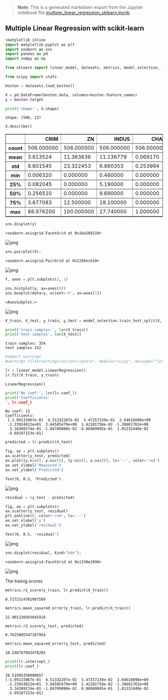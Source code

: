 >**Note**: This is a generated markdown export from the Jupyter notebook file [multiple_linear_regression_sklearn.ipynb](multiple_linear_regression_sklearn.ipynb).

## Multiple Linear Regression with scikit-learn


```python
%matplotlib inline
import matplotlib.pyplot as plt
import seaborn as sns
import pandas as pd
import numpy as np

from sklearn import linear_model, datasets, metrics, model_selection, feature_selection, preprocessing

from scipy import stats

```


```python
boston = datasets.load_boston()

X = pd.DataFrame(boston.data, columns=boston.feature_names)
y = boston.target

```


```python
print('shape:', X.shape)
```

    shape: (506, 13)



```python
X.describe()
```




<div>
<style scoped>
    .dataframe tbody tr th:only-of-type {
        vertical-align: middle;
    }

    .dataframe tbody tr th {
        vertical-align: top;
    }

    .dataframe thead th {
        text-align: right;
    }
</style>
<table border="1" class="dataframe">
  <thead>
    <tr style="text-align: right;">
      <th></th>
      <th>CRIM</th>
      <th>ZN</th>
      <th>INDUS</th>
      <th>CHAS</th>
      <th>NOX</th>
      <th>RM</th>
      <th>AGE</th>
      <th>DIS</th>
      <th>RAD</th>
      <th>TAX</th>
      <th>PTRATIO</th>
      <th>B</th>
      <th>LSTAT</th>
    </tr>
  </thead>
  <tbody>
    <tr>
      <th>count</th>
      <td>506.000000</td>
      <td>506.000000</td>
      <td>506.000000</td>
      <td>506.000000</td>
      <td>506.000000</td>
      <td>506.000000</td>
      <td>506.000000</td>
      <td>506.000000</td>
      <td>506.000000</td>
      <td>506.000000</td>
      <td>506.000000</td>
      <td>506.000000</td>
      <td>506.000000</td>
    </tr>
    <tr>
      <th>mean</th>
      <td>3.613524</td>
      <td>11.363636</td>
      <td>11.136779</td>
      <td>0.069170</td>
      <td>0.554695</td>
      <td>6.284634</td>
      <td>68.574901</td>
      <td>3.795043</td>
      <td>9.549407</td>
      <td>408.237154</td>
      <td>18.455534</td>
      <td>356.674032</td>
      <td>12.653063</td>
    </tr>
    <tr>
      <th>std</th>
      <td>8.601545</td>
      <td>23.322453</td>
      <td>6.860353</td>
      <td>0.253994</td>
      <td>0.115878</td>
      <td>0.702617</td>
      <td>28.148861</td>
      <td>2.105710</td>
      <td>8.707259</td>
      <td>168.537116</td>
      <td>2.164946</td>
      <td>91.294864</td>
      <td>7.141062</td>
    </tr>
    <tr>
      <th>min</th>
      <td>0.006320</td>
      <td>0.000000</td>
      <td>0.460000</td>
      <td>0.000000</td>
      <td>0.385000</td>
      <td>3.561000</td>
      <td>2.900000</td>
      <td>1.129600</td>
      <td>1.000000</td>
      <td>187.000000</td>
      <td>12.600000</td>
      <td>0.320000</td>
      <td>1.730000</td>
    </tr>
    <tr>
      <th>25%</th>
      <td>0.082045</td>
      <td>0.000000</td>
      <td>5.190000</td>
      <td>0.000000</td>
      <td>0.449000</td>
      <td>5.885500</td>
      <td>45.025000</td>
      <td>2.100175</td>
      <td>4.000000</td>
      <td>279.000000</td>
      <td>17.400000</td>
      <td>375.377500</td>
      <td>6.950000</td>
    </tr>
    <tr>
      <th>50%</th>
      <td>0.256510</td>
      <td>0.000000</td>
      <td>9.690000</td>
      <td>0.000000</td>
      <td>0.538000</td>
      <td>6.208500</td>
      <td>77.500000</td>
      <td>3.207450</td>
      <td>5.000000</td>
      <td>330.000000</td>
      <td>19.050000</td>
      <td>391.440000</td>
      <td>11.360000</td>
    </tr>
    <tr>
      <th>75%</th>
      <td>3.677083</td>
      <td>12.500000</td>
      <td>18.100000</td>
      <td>0.000000</td>
      <td>0.624000</td>
      <td>6.623500</td>
      <td>94.075000</td>
      <td>5.188425</td>
      <td>24.000000</td>
      <td>666.000000</td>
      <td>20.200000</td>
      <td>396.225000</td>
      <td>16.955000</td>
    </tr>
    <tr>
      <th>max</th>
      <td>88.976200</td>
      <td>100.000000</td>
      <td>27.740000</td>
      <td>1.000000</td>
      <td>0.871000</td>
      <td>8.780000</td>
      <td>100.000000</td>
      <td>12.126500</td>
      <td>24.000000</td>
      <td>711.000000</td>
      <td>22.000000</td>
      <td>396.900000</td>
      <td>37.970000</td>
    </tr>
  </tbody>
</table>
</div>




```python
sns.displot(y)
```




    <seaborn.axisgrid.FacetGrid at 0x10a168210>




    
![png](multiple_linear_regression_sklearn_files/multiple_linear_regression_sklearn_5_1.png)
    



```python
sns.pairplot(X);
```




    <seaborn.axisgrid.PairGrid at 0x1284ec610>




    
![png](multiple_linear_regression_sklearn_files/multiple_linear_regression_sklearn_6_1.png)
    



```python
f, axes = plt.subplots(2, 1)

sns.histplot(y, ax=axes[0])
sns.boxplot(data=y, orient='h', ax=axes[1])


```




    <AxesSubplot:>




    
![png](multiple_linear_regression_sklearn_files/multiple_linear_regression_sklearn_7_1.png)
    



```python
X_train, X_test, y_train, y_test = model_selection.train_test_split(X, y, train_size=0.7)

print('train samples:', len(X_train))
print('test samples', len(X_test))

```

    train samples: 354
    test samples 152



```python
#import warnings
#warnings.filterwarnings(action="ignore", module="scipy", message="^internal gelsd")
```


```python
lr = linear_model.LinearRegression()
lr.fit(X_train, y_train)
```




    LinearRegression()




```python
print('No coef:', len(lr.coef_))
print('Coefficients: 
', lr.coef_)
```

    No coef: 13
    Coefficients: 
     [-1.09133967e-01  4.51332207e-02  3.47257239e-02  2.64616098e+00
     -2.23924822e+01  3.64585479e+00  1.42101758e-02 -1.38601762e+00
      3.34309274e-01 -1.04709080e-02 -9.86969095e-01  1.01332440e-02
     -5.69197153e-01]



```python
predicted = lr.predict(X_test)
```


```python
fig, ax = plt.subplots()
ax.scatter(y_test, predicted)
ax.plot([y.min(), y.max()], [y.min(), y.max()], ls='--', color='red')
ax.set_xlabel('Measured')
ax.set_ylabel('Predicted')
```




    Text(0, 0.5, 'Predicted')




    
![png](multiple_linear_regression_sklearn_files/multiple_linear_regression_sklearn_13_1.png)
    



```python
residual = (y_test - predicted)
```


```python
fig, ax = plt.subplots()
ax.scatter(y_test, residual)
plt.axhline(0, color='red', ls='--')
ax.set_xlabel('y')
ax.set_ylabel('residual')
```




    Text(0, 0.5, 'residual')




    
![png](multiple_linear_regression_sklearn_files/multiple_linear_regression_sklearn_15_1.png)
    



```python
sns.displot(residual, kind="kde");
```




    <seaborn.axisgrid.FacetGrid at 0x1330e2690>




    
![png](multiple_linear_regression_sklearn_files/multiple_linear_regression_sklearn_16_1.png)
    


The trainig scores


```python
metrics.r2_score(y_train, lr.predict(X_train))
```




    0.7272314781987589




```python
metrics.mean_squared_error(y_train, lr.predict(X_train))
```




    22.901326603645916




```python
metrics.r2_score(y_test, predicted)
```




    0.7625805547167954




```python
metrics.mean_squared_error(y_test, predicted)
```




    20.246787893478285




```python
print(lr.intercept_)
print(lr.coef_)
```

    38.51995350990657
    [-1.09133967e-01  4.51332207e-02  3.47257239e-02  2.64616098e+00
     -2.23924822e+01  3.64585479e+00  1.42101758e-02 -1.38601762e+00
      3.34309274e-01 -1.04709080e-02 -9.86969095e-01  1.01332440e-02
     -5.69197153e-01]
